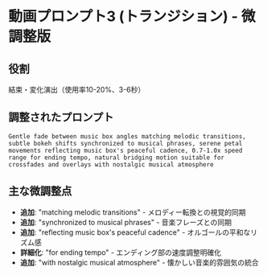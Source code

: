 # 動画プロンプト3 (トランジション) - 微調整版

## 役割
結束・変化演出（使用率10-20%、3-6秒）

## 調整されたプロンプト
```
Gentle fade between music box angles matching melodic transitions, subtle bokeh shifts synchronized to musical phrases, serene petal movements reflecting music box's peaceful cadence, 0.7-1.0x speed range for ending tempo, natural bridging motion suitable for crossfades and overlays with nostalgic musical atmosphere
```

## 主な微調整点
- **追加**: "matching melodic transitions" - メロディー転換との視覚的同期
- **追加**: "synchronized to musical phrases" - 音楽フレーズとの同期
- **追加**: "reflecting music box's peaceful cadence" - オルゴールの平和なリズム感
- **詳細化**: "for ending tempo" - エンディング部の速度調整明確化
- **追加**: "with nostalgic musical atmosphere" - 懐かしい音楽的雰囲気の統合